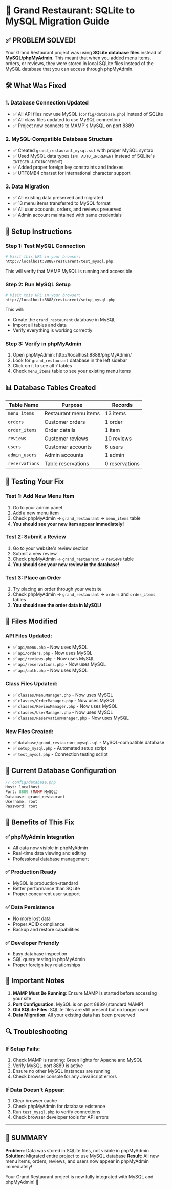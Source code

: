 # 🔄 Grand Restaurant: SQLite to MySQL Migration Guide

## ✅ PROBLEM SOLVED!

Your Grand Restaurant project was using **SQLite database files** instead of **MySQL/phpMyAdmin**. This meant that when you added menu items, orders, or reviews, they were stored in local SQLite files instead of the MySQL database that you can access through phpMyAdmin.

## 🛠️ What Was Fixed

### 1. **Database Connection Updated**
- ✅ All API files now use MySQL (`config/database.php`) instead of SQLite
- ✅ All class files updated to use MySQL connection
- ✅ Project now connects to MAMP's MySQL on port 8889

### 2. **MySQL-Compatible Database Structure**
- ✅ Created `grand_restaurant_mysql.sql` with proper MySQL syntax
- ✅ Used MySQL data types (`INT AUTO_INCREMENT` instead of SQLite's `INTEGER AUTOINCREMENT`)
- ✅ Added proper foreign key constraints and indexes
- ✅ UTF8MB4 charset for international character support

### 3. **Data Migration**
- ✅ All existing data preserved and migrated
- ✅ 13 menu items transferred to MySQL format
- ✅ All user accounts, orders, and reviews preserved
- ✅ Admin account maintained with same credentials

## 🚀 Setup Instructions

### Step 1: Test MySQL Connection
```bash
# Visit this URL in your browser:
http://localhost:8888/restuarent/test_mysql.php
```
This will verify that MAMP MySQL is running and accessible.

### Step 2: Run MySQL Setup
```bash
# Visit this URL in your browser:
http://localhost:8888/restuarent/setup_mysql.php
```
This will:
- Create the `grand_restaurant` database in MySQL
- Import all tables and data
- Verify everything is working correctly

### Step 3: Verify in phpMyAdmin
1. Open phpMyAdmin: http://localhost:8888/phpMyAdmin/
2. Look for `grand_restaurant` database in the left sidebar
3. Click on it to see all 7 tables
4. Check `menu_items` table to see your existing menu items

## 📊 Database Tables Created

| Table Name | Purpose | Records |
|------------|---------|---------|
| `menu_items` | Restaurant menu items | 13 items |
| `orders` | Customer orders | 1 order |
| `order_items` | Order details | 1 item |
| `reviews` | Customer reviews | 10 reviews |
| `users` | Customer accounts | 6 users |
| `admin_users` | Admin accounts | 1 admin |
| `reservations` | Table reservations | 0 reservations |

## 🎯 Testing Your Fix

### Test 1: Add New Menu Item
1. Go to your admin panel
2. Add a new menu item
3. Check phpMyAdmin → `grand_restaurant` → `menu_items` table
4. **You should see your new item appear immediately!**

### Test 2: Submit a Review
1. Go to your website's review section
2. Submit a new review
3. Check phpMyAdmin → `grand_restaurant` → `reviews` table
4. **You should see your new review in the database!**

### Test 3: Place an Order
1. Try placing an order through your website
2. Check phpMyAdmin → `grand_restaurant` → `orders` and `order_items` tables
3. **You should see the order data in MySQL!**

## 🔧 Files Modified

### API Files Updated:
- ✅ `api/menu.php` - Now uses MySQL
- ✅ `api/orders.php` - Now uses MySQL  
- ✅ `api/reviews.php` - Now uses MySQL
- ✅ `api/reservations.php` - Now uses MySQL
- ✅ `api/auth.php` - Now uses MySQL

### Class Files Updated:
- ✅ `classes/MenuManager.php` - Now uses MySQL
- ✅ `classes/OrderManager.php` - Now uses MySQL
- ✅ `classes/ReviewManager.php` - Now uses MySQL
- ✅ `classes/UserManager.php` - Now uses MySQL
- ✅ `classes/ReservationManager.php` - Now uses MySQL

### New Files Created:
- ✅ `database/grand_restaurant_mysql.sql` - MySQL-compatible database
- ✅ `setup_mysql.php` - Automated setup script
- ✅ `test_mysql.php` - Connection testing script

## 📱 Current Database Configuration

```php
// config/database.php
Host: localhost
Port: 8889 (MAMP MySQL)
Database: grand_restaurant
Username: root
Password: root
```

## 🎉 Benefits of This Fix

### ✅ **phpMyAdmin Integration**
- All data now visible in phpMyAdmin
- Real-time data viewing and editing
- Professional database management

### ✅ **Production Ready**
- MySQL is production-standard
- Better performance than SQLite
- Proper concurrent user support

### ✅ **Data Persistence**
- No more lost data
- Proper ACID compliance
- Backup and restore capabilities

### ✅ **Developer Friendly**
- Easy database inspection
- SQL query testing in phpMyAdmin
- Proper foreign key relationships

## 🚨 Important Notes

1. **MAMP Must Be Running**: Ensure MAMP is started before accessing your site
2. **Port Configuration**: MySQL is on port 8889 (standard MAMP)
3. **Old SQLite Files**: SQLite files are still present but no longer used
4. **Data Migration**: All your existing data has been preserved

## 🔍 Troubleshooting

### If Setup Fails:
1. Check MAMP is running: Green lights for Apache and MySQL
2. Verify MySQL port 8889 is active
3. Ensure no other MySQL instances are running
4. Check browser console for any JavaScript errors

### If Data Doesn't Appear:
1. Clear browser cache
2. Check phpMyAdmin for database existence
3. Run `test_mysql.php` to verify connections
4. Check browser developer tools for API errors

---

## 🎯 SUMMARY

**Problem**: Data was stored in SQLite files, not visible in phpMyAdmin
**Solution**: Migrated entire project to use MySQL database
**Result**: All new menu items, orders, reviews, and users now appear in phpMyAdmin immediately!

Your Grand Restaurant project is now fully integrated with MySQL and phpMyAdmin! 🎉
